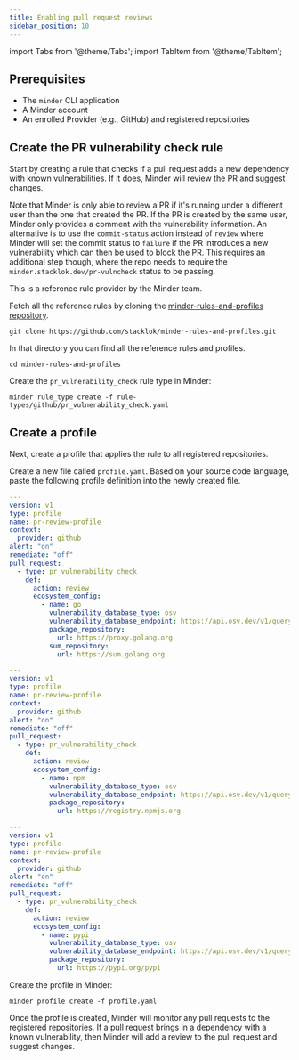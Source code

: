 ```yaml
---
title: Enabling pull request reviews
sidebar_position: 10
---
```

import Tabs from '@theme/Tabs';
import TabItem from '@theme/TabItem';

## Prerequisites

* The `minder` CLI application
* A Minder account
* An enrolled Provider (e.g., GitHub) and registered repositories

## Create the PR vulnerability check rule
Start by creating a rule that checks if a pull request adds a new dependency with known vulnerabilities. If it does,
Minder will review the PR and suggest changes.

Note that Minder is only able to review a PR if it's running under a different
user than the one that created the PR. If the PR is created by the same user,
Minder only provides a comment with the vulnerability information. An alternative
is to use the `commit-status` action instead of `review` where Minder will set
the commit status to `failure` if the PR introduces a new vulnerability which can
then be used to block the PR. This requires an additional step though, where
the repo needs to require the `minder.stacklok.dev/pr-vulncheck` status to
be passing.

This is a reference rule provider by the Minder team.

Fetch all the reference rules by cloning the [minder-rules-and-profiles repository](https://github.com/stacklok/minder-rules-and-profiles).

```
git clone https://github.com/stacklok/minder-rules-and-profiles.git
```

In that directory you can find all the reference rules and profiles.
```
cd minder-rules-and-profiles
```

Create the `pr_vulnerability_check` rule type in Minder:
```
minder rule_type create -f rule-types/github/pr_vulnerability_check.yaml
```

## Create a profile
Next, create a profile that applies the rule to all registered repositories.

Create a new file called `profile.yaml`.
Based on your source code language, paste the following profile definition into the newly created file.

<Tabs>
<TabItem value="go" label="Go" default>

```yaml
---
version: v1
type: profile
name: pr-review-profile
context:
  provider: github
alert: "on"
remediate: "off"
pull_request:
  - type: pr_vulnerability_check
    def:
      action: review
      ecosystem_config:
        - name: go
          vulnerability_database_type: osv
          vulnerability_database_endpoint: https://api.osv.dev/v1/query
          package_repository:
            url: https://proxy.golang.org
          sum_repository:
            url: https://sum.golang.org
```

</TabItem>
<TabItem value="npm" label="NPM">

```yaml
---
version: v1
type: profile
name: pr-review-profile
context:
  provider: github
alert: "on"
remediate: "off"
pull_request:
  - type: pr_vulnerability_check
    def:
      action: review
      ecosystem_config:
        - name: npm
          vulnerability_database_type: osv
          vulnerability_database_endpoint: https://api.osv.dev/v1/query
          package_repository:
            url: https://registry.npmjs.org
```

</TabItem>
<TabItem value="pypi" label="PyPI">

```yaml
---
version: v1
type: profile
name: pr-review-profile
context:
  provider: github
alert: "on"
remediate: "off"
pull_request:
  - type: pr_vulnerability_check
    def:
      action: review
      ecosystem_config:
        - name: pypi
          vulnerability_database_type: osv
          vulnerability_database_endpoint: https://api.osv.dev/v1/query
          package_repository:
            url: https://pypi.org/pypi
```

</TabItem>
</Tabs>

Create the profile in Minder:
```
minder profile create -f profile.yaml
```

Once the profile is created, Minder will monitor any pull requests to the registered repositories. If a pull 
request brings in a dependency with a known vulnerability, then Minder will add a review to the pull request and
suggest changes.
